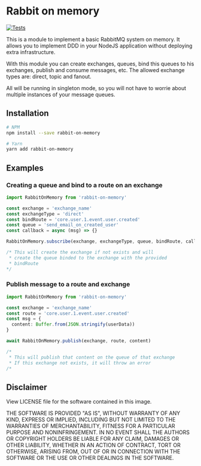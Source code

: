 # Rabbit on memory

[![Tests](https://github.com/d4nicoder/rabbit-on-memory/actions/workflows/node.js.yml/badge.svg)](https://github.com/d4nicoder/rabbit-on-memory/actions/workflows/node.js.yml)

This is a module to implement a basic RabbitMQ system on memory. It allows you to implement DDD in your NodeJS application without deploying extra infrastructure.

With this module you can create exchanges, queues, bind this queues to his exchanges, publish and consume messages, etc. The allowed exchange types are: direct, topic and fanout. 

All will be running in singleton mode, so you will not have to worrie about multiple instances of your message queues.

## Installation

```bash
# NPM
npm install --save rabbit-on-memory

# Yarn
yarn add rabbit-on-memory
```

## Examples

### Creating a queue and bind to a route on an exchange

```typescript
import RabbitOnMemory from 'rabbit-on-memory'

const exchange = 'exchange_name'
const exchangeType = 'direct'
const bindRoute = 'core.user.1.event.user.created'
const queue = 'send_email_on_created_user'
const callback = async (msg) => {}

RabbitOnMemory.subscribe(exchange, exchangeType, queue, bindRoute, callback})

/* This will create the exchange if not exists and will
 * create the queue binded to the exchange with the provided
 * bindRoute
*/
```

### Publish message to a route and exchange

```typescript
import RabbitOnMemory from 'rabbit-on-memory'

const exchange = 'exchange_name'
const route = 'core.user.1.event.user.created'
const msg = {
  content: Buffer.from(JSON.stringify(userData))
}

await RabbitOnMemory.publish(exchange, route, content)

/*
 * This will publish that content on the queue of that exchange
 * If this exchange not exists, it will throw an error
/*
```

## Disclaimer

View LICENSE file for the software contained in this image.

THE SOFTWARE IS PROVIDED "AS IS", WITHOUT WARRANTY OF ANY KIND, EXPRESS OR IMPLIED, INCLUDING BUT NOT LIMITED TO THE WARRANTIES OF MERCHANTABILITY, FITNESS FOR A PARTICULAR PURPOSE AND NONINFRINGEMENT. IN NO EVENT SHALL THE AUTHORS OR COPYRIGHT HOLDERS BE LIABLE FOR ANY CLAIM, DAMAGES OR OTHER LIABILITY, WHETHER IN AN ACTION OF CONTRACT, TORT OR OTHERWISE, ARISING FROM, OUT OF OR IN CONNECTION WITH THE SOFTWARE OR THE USE OR OTHER DEALINGS IN THE SOFTWARE.
